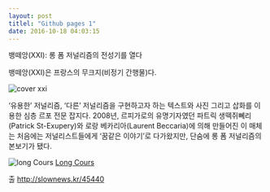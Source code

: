 ```yaml
---
layout: post
titlel: "Github pages 1"
date: 2016-10-18 04:03:15
---
```

뱅떼앙(XXI): 롱 폼 저널리즘의 전성기를 열다 

뱅떼앙(XXI)은 프랑스의 무크지(비정기 간행물)다.

![cover xxi](http://i1.wp.com/slownews.kr/wp-content/uploads/2015/09/07iht-mooks07A-videoSixteenByNine1050.jpg?w=1050)

‘유용한’ 저널리즘, ‘다른’ 저널리즘을 구현하고자 하는 텍스트와 사진 그리고 삽화를 이용한 심층 르포 전문 잡지다. 2008년, 르피가로의 유명기자였던 파트릭 생떽쥐뻬리(Patrick St-Exupery)와 로랑 베카리아(Laurent Beccaria)에 의해 만들어진 이 매체는 처음에는 저널리스트들에게 ‘꿈같은 이야기’로 다가왔지만, 단숨에 롱 폼 저널리즘의 본보기가 됐다.

![long Cours](http://i1.wp.com/slownews.kr/wp-content/uploads/2015/09/couverture_long_cours31.jpg)
[Long Cours](http://www.long-cours.com)

출
http://slownews.kr/45440
